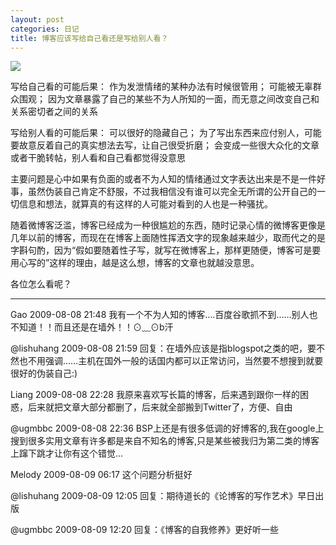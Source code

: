 ```yaml
---
layout: post
categories: 日记
title: 博客应该写给自己看还是写给别人看？
---
```


![](http://ww1.sinaimg.cn/large/4b91f9d5gy1g576dvmhnoj20m60ewwze.jpg)

写给自己看的可能后果：
作为发泄情绪的某种办法有时候很管用；
可能被无辜群众围观；
因为文章暴露了自己的某些不为人所知的一面，而无意之间改变自己和关系密切者之间的关系

写给别人看的可能后果：
可以很好的隐藏自己；
为了写出东西来应付别人，可能要故意反着自己的真实想法去写，让自己很受折磨；
会变成一些很大众化的文章或者干脆转帖，别人看和自己看都觉得没意思

主要问题是心中如果有负面的或者不为人知的情绪通过文字表达出来是不是一件好事，虽然伪装自己肯定不舒服，不过我相信没有谁可以完全无所谓的公开自己的一切信息和想法，就算真的有这样的人可能对看到的人也是一种骚扰。

随着微博客泛滥，博客已经成为一种很尴尬的东西，随时记录心情的微博客更像是几年以前的博客，而现在在博客上面随性挥洒文字的现象越来越少，取而代之的是字斟句酌，因为“假如要随着性子写，就写在微博客上，那样更随便，博客可是要用心写的”这样的理由，越是这么想，博客的文章也就越没意思。

各位怎么看呢？

---

Gao 2009-08-08 21:48
我有一个不为人知的博客....百度谷歌抓不到......别人也不知道！！而且还是在墙外！！⊙﹏⊙b汗

@lishuhang 2009-08-08 21:59
回复：在墙外应该是指blogspot之类的吧，要不然也不用强调……主机在国外一般的话国内都可以正常访问，当然要不想搜到就要很好的伪装自己:)

Liang 2009-08-08 22:28
我原来喜欢写长篇的博客，后来遇到跟你一样的困惑，后来就把文章大部分都删了，后来就全部搬到Twitter了，方便、自由

@ugmbbc 2009-08-08 22:36
BSP上还是有很多低调的好博客的,我在google上搜到很多实用文章有许多都是来自不知名的博客,只是某些被我归为第二类的博客上蹿下跳才让你有这个错觉...

Melody 2009-08-09 06:17
这个问题分析挺好

@lishuhang 2009-08-09 12:05
回复：期待道长的《论博客的写作艺术》早日出版

@ugmbbc 2009-08-09 12:20
回复：《博客的自我修养》更好听一些